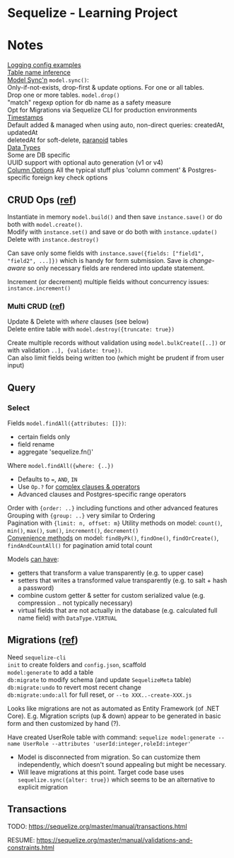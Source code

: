 Sequelize - Learning Project
============================


# Notes
[Logging config examples](https://sequelize.org/master/manual/getting-started.html#logging)  
[Table name inference](https://sequelize.org/master/manual/model-basics.html#table-name-inference)  
[Model Sync'n](https://sequelize.org/master/manual/model-basics.html#model-synchronization) `model.sync()`:  
Only-if-not-exists, drop-first & update options. For one or all tables.  
Drop one or more tables. `model.drop()`  
"match" regexp option for db name as a safety measure  
Opt for Migrations via  Sequelize CLI for production environments  
[Timestamps](https://sequelize.org/master/manual/model-basics.html#timestamps)  
Default added & managed when using auto, non-direct queries: createdAt, updatedAt  
deletedAt for soft-delete, [paranoid](https://sequelize.org/master/manual/paranoid.html) tables  
[Data Types](https://sequelize.org/master/manual/model-basics.html#data-types)  
Some are DB specific  
UUID support with optional auto generation (v1 or v4)  
[Column Options](https://sequelize.org/master/manual/model-basics.html#column-options)
All the typical stuff plus 'column comment' & Postgres-specific foreign key check options  

## CRUD Ops ([ref](https://sequelize.org/master/manual/model-instances.html))
Instantiate in memory `model.build()` and then save `instance.save()` or do both with `model.create()`.  
Modify with `instance.set()` and save or do both with `instance.update()`  
Delete with `instance.destroy()`  

Can save only some fields with `instance.save({fields: ["field1", "field2", ...]})` which is handy
for form submission.
Save is _change-aware_ so only necessary fields are rendered into update statement.

Increment (or decrement) multiple fields without concurrency issues: `instance.increment()`

### Multi CRUD ([ref](https://sequelize.org/master/manual/model-querying-basics.html#simple-update-queries))
Update & Delete with _where_ clauses (see below)  
Delete entire table with `model.destroy({truncate: true})`

Create multiple records without validation using `model.bulkCreate([..])` or with validation `..], {validate: true})`.  
Can also limit fields being written too (which might be prudent if from user input)

## Query
### Select
Fields `model.findAll({attributes: []})`:  
- certain fields only
- field rename
- aggregate 'sequelize.fn()'

Where `model.findAll({where: {..})`
- Defaults to `=`, `AND`, `IN`
- Use `Op.?` for [complex clauses & operators](https://sequelize.org/master/manual/model-querying-basics.html#operators0)
- Advanced clauses and Postgres-specific range operators

Order with `{order: ..}` including functions and other advanced features  
Grouping with `{group: ..}` very similar to Ordering  
Pagination with `{limit: n, offset: m}`
Utility methods on model: `count()`, `min()`, `max()`, `sum()`, `increment()`, `decrement()`  
[Convenience methods]() on model: `findByPk()`, `findOne()`, `findOrCreate()`, `findAndCountAll()` for pagination amid total count  

Models [can have](https://sequelize.org/master/manual/getters-setters-virtuals.html):
- getters that transform a value transparently (e.g. to upper case)
- setters that writes a transformed value transparently (e.g. to salt + hash a password)
- combine custom getter & setter for custom serialized value (e.g. compression .. not typically necessary)
- virtual fields that are not actually in the database (e.g. calculated full name field) with `DataType.VIRTUAL`

## Migrations ([ref](https://sequelize.org/master/manual/migrations.html))
Need `sequelize-cli`  
`init` to create folders and `config.json`, scaffold  
`model:generate` to add a table  
`db:migrate` to modify schema (and update `SequelizeMeta` table)  
`db:migrate:undo` to revert most recent change  
`db:migrate:undo:all` for full reset, or `--to XXX..-create-XXX.js`  

Looks like migrations are not as automated as Entity Framework (of .NET Core). E.g. Migration scripts (up & down) appear
to be generated in basic form and then customized by hand (?).

Have created UserRole table with command: `sequelize model:generate --name UserRole --attributes 'userId:integer,roleId:integer'`
- Model is disconnected from migration. So can customize them independently, which doesn't sound appealing but might be necessary.
- Will leave migrations at this point. Target code base uses `sequelize.sync({alter: true})` which seems to be an alternative to explicit migration


## Transactions
TODO: https://sequelize.org/master/manual/transactions.html





RESUME: https://sequelize.org/master/manual/validations-and-constraints.html

